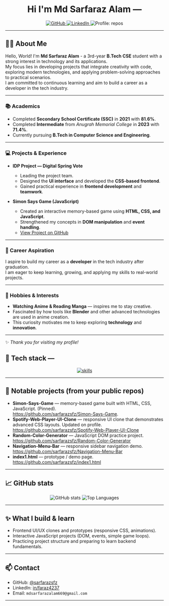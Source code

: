<!--
Profile README for Md Sarfaraz Alam (sarfarazsfz)
Updated: 2025-09-26 — icons: skillicons.dev
-->

<div align="center">
  <h1>Hi I'm Md Sarfaraz Alam — </h1>
  <!-- quick badges -->
  <p>
    <a href="https://github.com/sarfarazsfz" target="_blank" rel="noopener">
      <img alt="GitHub" src="https://img.shields.io/badge/GitHub-@sarfarazsfz-181717?style=for-the-badge&logo=github" />
    </a>
    <a href="https://www.linkedin.com/in/faraz4237" target="_blank" rel="noopener">
      <img alt="LinkedIn" src="https://img.shields.io/badge/LinkedIn-Connect-blue?style=for-the-badge&logo=linkedin" />
    </a>
    <img alt="Profile: repos" src="https://img.shields.io/badge/Repos-5-blueviolet?style=for-the-badge" />
  </p>
</div>

---

## 👨‍🎓 About Me

Hello, World! I'm **Md Sarfaraz Alam** - a 3rd-year **B.Tech CSE** student with a strong interest in technology and its applications.  
My focus lies in developing projects that integrate creativity with code, exploring modern technologies, and applying problem-solving approaches to practical scenarios.  
I am committed to continuous learning and aim to build a career as a developer in the tech industry.  

---

### 📚 Academics
- Completed **Secondary School Certificate (SSC)** in **2021** with **81.6%**.
- Completed **Intermediate** from *Anugrah Memorial College* in **2023** with **71.4%**.
- Currently pursuing **B.Tech in Computer Science and Engineering**.

---

### 💻 Projects & Experience
- **IDP Project — Digital Spring Vote**  
  - Leading the project team.  
  - Designed the **UI interface** and developed the **CSS-based frontend**.  
  - Gained practical experience in **frontend development** and **teamwork**.  

- **Simon Says Game (JavaScript)**  
  - Created an interactive memory-based game using **HTML, CSS, and JavaScript**.  
  - Strengthened my concepts in **DOM manipulation** and **event handling**.  
  - [View Project on GitHub](https://github.com/sarfarazsfz/Simon-Says-Game)  

---

### 🎯 Career Aspiration
I aspire to build my career as a **developer** in the tech industry after graduation.  
I am eager to keep learning, growing, and applying my skills to real-world projects.

---

### 🌱 Hobbies & Interests
- **Watching Anime & Reading Manga** — inspires me to stay creative.  
- Fascinated by how tools like **Blender** and other advanced technologies are used in anime creation.  
- This curiosity motivates me to keep exploring **technology** and **innovation**.  

---

✨ *Thank you for visiting my profile!*  

## 🧰 Tech stack — 
<p align="center">
  <!-- main icon row (Skill Icons) -->
  <a href="https://skillicons.dev" target="_blank" rel="noopener">
    <img src="https://skillicons.dev/icons?i=java,html,css,js,tailwind,mongodb,nodejs,express,ejs,react,mysql,eclipse,vscode,git,github,maven,bash,redux,c,python&perline=12&theme=dark" alt="skills" />
  </a>
</p>

---

## 🚀 Notable projects (from your public repos)

- **Simon-Says-Game** — memory-based game built with HTML, CSS, JavaScript. (Pinned).  
  https://github.com/sarfarazsfz/Simon-Says-Game.
- **Spotify-Web-Player-UI-Clone** — responsive UI clone that demonstrates advanced CSS layouts. Updated on profile.
  https://github.com/sarfarazsfz/Spotify-Web-Player-UI-Clone
- **Random-Color-Generator** — JavaScript DOM practice project.  
  https://github.com/sarfarazsfz/Random-Color-Generator
- **Navigation-Menu-Bar** — responsive sidebar navigation demo. 
  https://github.com/sarfarazsfz/Navigation-Menu-Bar
- **index1.html** — prototype / demo page. 
  https://github.com/sarfarazsfz/index1.html

---

## 📈 GitHub stats
<p align="center">
  <img alt="GitHub stats" src="https://github-readme-stats.vercel.app/api?username=sarfarazsfz&show_icons=true&count_private=false&theme=tokyonight" />
  <img alt="Top Languages" src="https://github-readme-stats.vercel.app/api/top-langs/?username=sarfarazsfz&layout=compact&theme=tokyonight" />
</p>

---

## ✨ What I build & learn
- Frontend UI/UX clones and prototypes (responsive CSS, animations).  
- Interactive JavaScript projects (DOM, events, simple game loops).  
- Practicing project structure and preparing to learn backend fundamentals.

---

## 📫 Contact
- GitHub: [@sarfarazsfz](https://github.com/sarfarazsfz)
- LinkedIn: [in/faraz4237](https://www.linkedin.com/in/faraz4237)
- Email: `mdsarfarazalam669@gmail.com`

---
